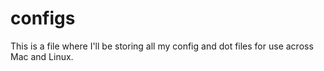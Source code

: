 # configs
This is a file where I'll be storing all my config and dot files for use across Mac and Linux.
